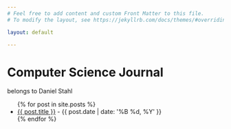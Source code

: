 ```yaml
---
# Feel free to add content and custom Front Matter to this file.
# To modify the layout, see https://jekyllrb.com/docs/themes/#overriding-theme-defaults

layout: default

---
```


<div class="home-title">
<h1>Computer Science Journal</h1>
<p>belongs to Daniel Stahl</p>
</div>

<ul>
  {% for post in site.posts %}
    <li>
      <a href="{{ post.url }}">{{ post.title }}</a> - {{ post.date | date: '%B %d, %Y' }}
    </li>
  {% endfor %}
</ul>

